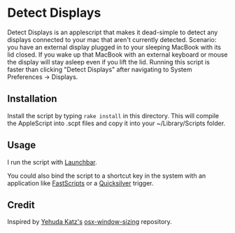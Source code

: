 # Detect Displays

Detect Displays is an applescript that makes it dead-simple to detect any
displays connected to your mac that aren't currently detected. Scenario: you
have an external display plugged in to your sleeping MacBook with its lid
closed. If you wake up that MacBook with an external keyboard or mouse the
display will stay asleep even if you lift the lid. Running this script is
faster than clicking "Detect Displays" after navigating to System Preferences
-> Displays.

## Installation

Install the script by typing `rake install` in this directory. This will
compile the AppleScript into .scpt files and copy it into your
~/Library/Scripts folder.

## Usage

I run the script with [Launchbar](http://www.obdev.at/products/launchbar).

You could also bind the script to a shortcut key in the system with an
application like [FastScripts](http://www.red-sweater.com/fastscripts/) or a
[Quicksilver](http://github.com/tiennou/blacktree-alchemy) trigger.

## Credit

Inspired by [Yehuda Katz's](http://www.yehudakatz.com)
[osx-window-sizing](http://github.com/wycats/osx-window-sizing) repository.